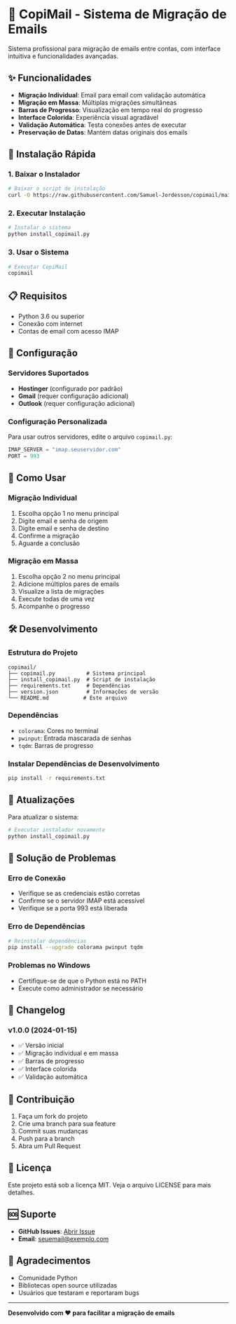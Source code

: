 # 🚀 CopiMail - Sistema de Migração de Emails

Sistema profissional para migração de emails entre contas, com interface intuitiva e funcionalidades avançadas.

## ✨ Funcionalidades

- **Migração Individual**: Email para email com validação automática
- **Migração em Massa**: Múltiplas migrações simultâneas
- **Barras de Progresso**: Visualização em tempo real do progresso
- **Interface Colorida**: Experiência visual agradável
- **Validação Automática**: Testa conexões antes de executar
- **Preservação de Datas**: Mantém datas originais dos emails

## 🚀 Instalação Rápida

### 1. Baixar o Instalador
```bash
# Baixar o script de instalação
curl -O https://raw.githubusercontent.com/Samuel-Jordesson/copimail/main/install_copimail.py
```

### 2. Executar Instalação
```bash
# Instalar o sistema
python install_copimail.py
```

### 3. Usar o Sistema
```bash
# Executar CopiMail
copimail
```

## 📋 Requisitos

- Python 3.6 ou superior
- Conexão com internet
- Contas de email com acesso IMAP

## 🔧 Configuração

### Servidores Suportados
- **Hostinger** (configurado por padrão)
- **Gmail** (requer configuração adicional)
- **Outlook** (requer configuração adicional)

### Configuração Personalizada
Para usar outros servidores, edite o arquivo `copimail.py`:

```python
IMAP_SERVER = "imap.seuservidor.com"
PORT = 993
```

## 📖 Como Usar

### Migração Individual
1. Escolha opção 1 no menu principal
2. Digite email e senha de origem
3. Digite email e senha de destino
4. Confirme a migração
5. Aguarde a conclusão

### Migração em Massa
1. Escolha opção 2 no menu principal
2. Adicione múltiplos pares de emails
3. Visualize a lista de migrações
4. Execute todas de uma vez
5. Acompanhe o progresso

## 🛠️ Desenvolvimento

### Estrutura do Projeto
```
copimail/
├── copimail.py          # Sistema principal
├── install_copimail.py  # Script de instalação
├── requirements.txt     # Dependências
├── version.json         # Informações de versão
└── README.md           # Este arquivo
```

### Dependências
- `colorama`: Cores no terminal
- `pwinput`: Entrada mascarada de senhas
- `tqdm`: Barras de progresso

### Instalar Dependências de Desenvolvimento
```bash
pip install -r requirements.txt
```

## 🔄 Atualizações

Para atualizar o sistema:
```bash
# Executar instalador novamente
python install_copimail.py
```

## 🐛 Solução de Problemas

### Erro de Conexão
- Verifique se as credenciais estão corretas
- Confirme se o servidor IMAP está acessível
- Verifique se a porta 993 está liberada

### Erro de Dependências
```bash
# Reinstalar dependências
pip install --upgrade colorama pwinput tqdm
```

### Problemas no Windows
- Certifique-se de que o Python está no PATH
- Execute como administrador se necessário

## 📝 Changelog

### v1.0.0 (2024-01-15)
- ✅ Versão inicial
- ✅ Migração individual e em massa
- ✅ Barras de progresso
- ✅ Interface colorida
- ✅ Validação automática

## 🤝 Contribuição

1. Faça um fork do projeto
2. Crie uma branch para sua feature
3. Commit suas mudanças
4. Push para a branch
5. Abra um Pull Request

## 📄 Licença

Este projeto está sob a licença MIT. Veja o arquivo LICENSE para mais detalhes.

## 🆘 Suporte

- **GitHub Issues**: [Abrir Issue](https://github.com/Samuel-Jordesson/copimail/issues)
- **Email**: seuemail@exemplo.com

## 🙏 Agradecimentos

- Comunidade Python
- Bibliotecas open source utilizadas
- Usuários que testaram e reportaram bugs

---

**Desenvolvido com ❤️ para facilitar a migração de emails**
